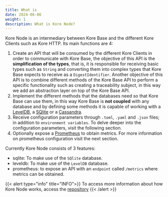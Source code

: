 ```yaml
---
title: What is
date: 2024-06-06
weight: 1
description: What is Kore Node?
---
```


Kore Node is an intermediary between Kore Base and the different Kore Clients such as Kore HTTP. Its main functions are 4:
1. Create an API that will be consumed by the different Kore Clients in order to communicate with Kore Base, the objective of this API is the **simplification of the types**, that is, it is responsible for receiving basic types such as `String` and converting them into complex types that Kore Base expects to receive as a `DigestIdentifier`. Another objective of this API is to combine different methods of the Kore Base API to perform a specific functionality such as creating a traceability subject, in this way we add an abstraction layer on top of the Kore Base API.
2. Implement the different methods that the databases need so that Kore Base can use them, in this way Kore Base is **not coupled** with any database and by defining some methods it is capable of working with a [LevelDB]( https://github.com/google/leveldb), a [SQlite](https://sqlite.org/) or a [Cassandra](https://cassandra.apache.org/_/index.html).
3. Receive configuration parameters through `.toml`, `.yaml` and `.json` files; in addition to `environment variables`. To delve deeper into the configuration parameters, visit the following section.
4. Optionally expose a [Prometheus](https://prometheus.io/) to obtain metrics. For more information on prometheus configuration visit the next section.

Currently Kore Node consists of 3 features:
* sqlite: To make use of the `SQlite` database.
* leveldb: To make use of the `LevelDB` database.
* prometheus: to expose an API with an `endpoint` called `/metrics` where metrics can be obtained.

{{< alert type="info" title="INFO">}}
To access more information about how Kore Node works, access the [repository](https://github.com/kore-ledger/kore-node)
{{< /alert >}}